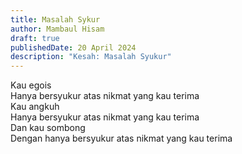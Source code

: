 ```yaml
---
title: Masalah Sykur
author: Mambaul Hisam
draft: true
publishedDate: 20 April 2024
description: "Kesah: Masalah Syukur"
---
```


Kau egois\
Hanya bersyukur atas nikmat yang kau terima\
Kau angkuh\
Hanya bersyukur atas nikmat yang kau terima\
Dan kau sombong\
Dengan hanya bersyukur atas nikmat yang kau terima